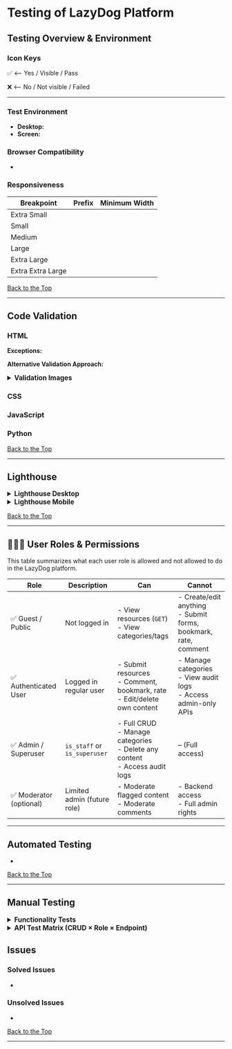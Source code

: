 # Testing of LazyDog Platform

## Testing Overview & Environment

### Icon Keys

&#9989; <-- Yes / Visible / Pass

&#10060; <-- No / Not visible / Failed

---

### Test Environment

- **Desktop:**
- **Screen:**

### Browser Compatibility

- 

### Responsiveness

| **Breakpoint**         | **Prefix** | **Minimum Width** |
|------------------------|------------|-------------------|
| Extra Small            |            |                   |
| Small                  |            |                   |
| Medium                 |            |                   |
| Large                  |            |                   |
| Extra Large            |            |                   |
| Extra Extra Large      |            |                   |

[Back to the Top](#testing-of-lazydog-platform)

---

## Code Validation

### HTML

**Exceptions:**

**Alternative Validation Approach:**

<details id="Validation Images">
<summary style="font-size: 1.1em; font-weight: bold;">Validation Images</summary>

#### Landing (Non-Authenticated)

#### Sign Up

#### Log In

#### Forgot Password

#### Home (Authenticated)

#### User Dashboard

#### Resource Page

#### Resource Detail Page

#### Contribution Form

#### About Page

#### About Detail Page

#### Contact Form

#### Log Out

#### Confirm Delete

</details>

### CSS

### JavaScript

### Python

[Back to the Top](#testing-of-lazydog-platform)

---

## Lighthouse

<details id="Lighthouse-desktop">
<summary style="font-size: 1.1em; font-weight: bold;">Lighthouse Desktop</summary>

#### Landing (Non-Authenticated)

#### Sign Up

#### Log In

#### Forgot Password

#### Home (Authenticated)

#### User Dashboard

#### Resource Page

#### Resource Detail Page

#### Contribution Form

#### About Page

#### About Detail Page

#### Contact Form

#### Log Out

#### Confirm Delete

</details>

<details id="Lighthouse-mobile">
<summary style="font-size: 1.1em; font-weight: bold;">Lighthouse Mobile</summary>

#### Landing (Non-Authenticated)

#### Sign Up

#### Log In

#### Forgot Password

#### Home (Authenticated)

#### User Dashboard

#### Resource Page

#### Resource Detail Page

#### Contribution Form

#### About Page

#### About Detail Page

#### Contact Form

#### Log Out

#### Confirm Delete

</details>

[Back to the Top](#testing-of-lazydog-platform)

---

## 🧑‍🤝‍🧑 User Roles & Permissions

This table summarizes what each user role is allowed and not allowed to do in the LazyDog platform.

| Role               | Description                     | Can                                                                 | Cannot                                                               |
|--------------------|---------------------------------|----------------------------------------------------------------------|-----------------------------------------------------------------------|
| ✅ Guest / Public   | Not logged in                   | - View resources (`GET`)<br>- View categories/tags                  | - Create/edit anything<br>- Submit forms, bookmark, rate, comment     |
| ✅ Authenticated User | Logged in regular user          | - Submit resources<br>- Comment, bookmark, rate<br>- Edit/delete own content | - Manage categories<br>- View audit logs<br>- Access admin-only APIs |
| ✅ Admin / Superuser | `is_staff` or `is_superuser`     | - Full CRUD<br>- Manage categories<br>- Delete any content<br>- Access audit logs | – (Full access)                                                   |
| ✅ Moderator (optional) | Limited admin (future role) | - Moderate flagged content<br>- Moderate comments                    | - Backend access<br>- Full admin rights                              |

---

## Automated Testing
- 

[Back to the Top](#testing-of-lazydog-platform)

---

## Manual Testing

<details id="Function-test">
<summary style="font-size: 1.1em; font-weight: bold;">Functionality Tests</summary>

### Test  Example 

Functional tests validate how features behave from a **user-facing perspective**. Since some features are **permission-based**, the table includes a `Role` column to clarify the context (e.g., guest, user, or admin). This helps ensure that the same feature behaves correctly across different user types.


| ID   | Feature       | Role   | What the test verifies                  | How to execute the test                            | Expected Result                         | Pass/Fail | Status | Comments         | Execution Date |
|------|---------------|--------|-----------------------------------------|----------------------------------------------------|------------------------------------------|-----------|--------|------------------|----------------|
| F01  | Submit Form   | Guest  | Guest users can't submit resources      | Open form while logged out, click Submit           | Error message: "Authentication required" | P/F         |        |                  | 250505         |
| F02  | Submit Form   | User   | Logged-in users can submit resources    | Log in, open form, fill in title + URL, click Submit | Confirmation message shown              | P/F         |        |                  | 250505         |

### Standard Functional Tests

| ID  | Feature | Role | What the test verifies | How to execute the test | Expected Result | Pass/Fail | Status | Comments | Execution Date |
|-----|---------|------|------------------------|--------------------------|------------------|-----------|--------|----------|----------------|


### **Error Handling Tests**

#### Manual Steps to Render Error Page on Local Host and in Production

<details id="simulate-errors">
<summary style="font-size: 1.1em; font-weight: bold;">Simulate Error Pages in Local Host Environment</summary>
<br>

- Manual steps to simulate error XXX in local host:
  1. -
  2. -
  3. -
  4. -
</details>
<br>

| ID  | Feature | Role | What the test verifies | How to execute the test | Expected Result | Pass/Fail | Status | Comments | Execution Date |
|-----|---------|------|------------------------|--------------------------|------------------|-----------|--------|----------|----------------|


### **Integration Tests**

| ID  | Feature | Role | What the test verifies | How to execute the test | Expected Result | Pass/Fail | Status | Comments | Execution Date |
|-----|---------|------|------------------------|--------------------------|------------------|-----------|--------|----------|----------------|

### **Robustness Tests**

| ID  | Feature | Role | What the test verifies | How to execute the test | Expected Result | Pass/Fail | Status | Comments | Execution Date |
|-----|---------|------|------------------------|--------------------------|------------------|-----------|--------|----------|----------------|


### **Accessibility Tests**

| ID  | Feature | Role | What the test verifies | How to execute the test | Expected Result | Pass/Fail | Status | Comments | Execution Date |
|-----|---------|------|------------------------|--------------------------|------------------|-----------|--------|----------|----------------|


### **Responsive Design Tests**

| ID  | Feature | Role | What the test verifies | How to execute the test | Expected Result | Pass/Fail | Status | Comments | Execution Date |
|-----|---------|------|------------------------|--------------------------|------------------|-----------|--------|----------|----------------|


</details>

<details id="API Test  Matrix">
<summary style="font-size: 1.1em; font-weight: bold;">API Test  Matrix (CRUD × Role × Endpoint)</summary>
<br>
Covers all major endpoints, all HTTP methods (GET, POST, PATCH/PUT, DELETE), and expected behavior for:
- Unauthenticated User
- Authenticated Regular User
- Admin (Staff)

## 👤 User API (DRF Default)

| ID  | Endpoint         | Method | Role        | Description                    | Payload | Expected Status | Notes                    |
|-----|------------------|--------|-------------|--------------------------------|---------|------------------|--------------------------|
| U01 | /api/users/      | GET    | Admin       | List all users                 | –       | 200 OK           | Admin only               |
| U02 | /api/users/      | GET    | User        | List users                     | –       | 403 Forbidden    |                          |
| U03 | /api/users/{id}/ | GET    | Admin       | Get user detail                | –       | 200 OK           |                          |
| U04 | /api/users/{id}/ | GET    | User        | Get another user detail        | –       | 403 Forbidden    |                          |

## 📚 ResourceItem API

| ID  | Endpoint           | Method | Role         | Description                           | Payload                          | Expected Status | Notes                     |
|-----|--------------------|--------|--------------|---------------------------------------|----------------------------------|------------------|---------------------------|
| R01 | /api/resources/    | GET    | Public       | List all resources                    | –                                | 200 OK           |                           |
| R02 | /api/resources/    | POST   | User         | Create new resource                   | {title, url, category}           | 201 Created      |                           |
| R03 | /api/resources/    | POST   | Public       | Fail: create while unauthenticated    | {title, ...}                     | 403 Forbidden    |                           |
| R04 | /api/resources/{id}/ | PATCH | User (owner) | Update own resource                   | {title: "Edit"}                  | 200 OK           |                           |
| R05 | /api/resources/{id}/ | PATCH | User (other) | Try updating someone else's resource  | {title: "Hijack"}                | 403 Forbidden    |                           |
| R06 | /api/resources/{id}/ | DELETE| User (owner) | Delete own resource                   | –                                | 204 No Content   |                           |
| R07 | /api/resources/{id}/ | DELETE| User (other) | Delete someone else's resource        | –                                | 403 Forbidden    |                           |

## 🗂️ Category API

| ID  | Endpoint           | Method | Role        | Description                         | Payload                      | Expected Status | Notes |
|-----|--------------------|--------|-------------|-------------------------------------|------------------------------|------------------|-------|
| C01 | /api/categories/   | GET    | Public      | List all categories                 | –                            | 200 OK           |       |
| C02 | /api/categories/   | POST   | Admin       | Create a new category               | {name, description}          | 201 Created      |       |
| C03 | /api/categories/   | POST   | User        | Fail: not allowed to create         | {name, ...}                  | 403 Forbidden    |       |
| C04 | /api/categories/{id}/ | PATCH | Admin       | Edit category                       | {description: "Updated"}     | 200 OK           |       |
| C05 | /api/categories/{id}/ | PATCH | User        | Fail: attempt to edit category      | {name: "X"}                  | 403 Forbidden    |       |
| C06 | /api/categories/{id}/ | DELETE| Admin       | Delete category                     | –                            | 204 No Content   |       |

## 💬 Comment API

| ID  | Endpoint         | Method | Role         | Description                          | Payload                             | Expected Status | Notes |
|-----|------------------|--------|--------------|--------------------------------------|-------------------------------------|------------------|-------|
| CM1 | /api/comments/   | POST   | User         | Create a comment                     | {resource_item, content}           | 201 Created      |       |
| CM2 | /api/comments/   | POST   | Public       | Fail: unauthenticated comment        | {resource_item, content}           | 403 Forbidden    |       |
| CM3 | /api/comments/{id}/ | PATCH | Owner        | Edit own comment                     | {content: "edited"}                | 200 OK           |       |
| CM4 | /api/comments/{id}/ | PATCH | Other user   | Fail: edit other's comment           | {content: "bad"}                   | 403 Forbidden    |       |
| CM5 | /api/comments/{id}/ | DELETE| Owner        | Delete own comment                   | –                                   | 204 No Content   |       |
| CM6 | /api/comments/{id}/ | DELETE| Other user   | Fail: delete another's comment       | –                                   | 403 Forbidden    |       |

## 🟊 Rating API

| ID  | Endpoint         | Method | Role | Description                     | Payload                            | Expected Status | Notes |
|-----|------------------|--------|------|---------------------------------|------------------------------------|------------------|-------|
| RT1 | /api/ratings/    | POST   | User | Create or update rating         | {resource_item, score}             | 200/201          |       |
| RT2 | /api/ratings/    | POST   | Public | Fail: unauthenticated rating     | {resource_item, score}             | 403 Forbidden    |       |
| RT3 | /api/ratings/    | POST   | User | Fail: missing score             | {resource_item}                    | 400 Bad Request  |       |

## 🔖 Bookmark API

| ID  | Endpoint         | Method | Role | Description                    | Payload                | Expected Status | Notes |
|-----|------------------|--------|------|--------------------------------|------------------------|------------------|-------|
| BM1 | /api/bookmarks/  | GET    | User | List own bookmarks            | –                      | 200 OK           |       |
| BM2 | /api/bookmarks/  | POST   | User | Add a bookmark                | {resource_item}        | 201 Created      |       |
| BM3 | /api/bookmarks/  | POST   | Public | Fail: add without auth        | {resource_item}        | 403 Forbidden    |       |

## 🏷️ Tag API

| ID  | Endpoint         | Method | Role | Description                    | Payload                    | Expected Status | Notes |
|-----|------------------|--------|------|--------------------------------|----------------------------|------------------|-------|
| TG1 | /api/tags/       | GET    | Public | List tags                      | –                          | 200 OK           |       |
| TG2 | /api/tags/       | POST   | User   | Create new tag                | {name}                     | 201 Created      |       |
| TG3 | /api/tags/       | POST   | Public | Fail: unauthenticated create  | {name}                     | 403 Forbidden    |       |

## 🚩 Flag API

| ID  | Endpoint       | Method | Role | Description               | Payload                        | Expected Status | Notes |
|-----|----------------|--------|------|---------------------------|--------------------------------|------------------|-------|
| FL1 | /api/flags/    | POST   | User | Flag resource or comment | {resource_item, reason}        | 201 Created      | Future extension |

## 🔔 Notification API (planned)

| ID  | Endpoint            | Method | Role | Description         | Payload | Expected Status | Notes |
|-----|---------------------|--------|------|---------------------|---------|------------------|-------|
| NT1 | /api/notifications/ | GET    | User | View notifications  | –       | 200 OK           | Future |

## 📜 Audit Trail (Admin only)

| ID  | Endpoint      | Method | Role  | Description           | Payload | Expected Status | Notes |
|-----|---------------|--------|-------|-----------------------|---------|------------------|-------|
| AD1 | /api/audit/   | GET    | Admin | View audit trail logs | –       | 200 OK           | Future |

</details>


## Issues

### Solved Issues
- 

### Unsolved Issues 
- 

[Back to the Top](#testing-of-lazydog-platform)

---
